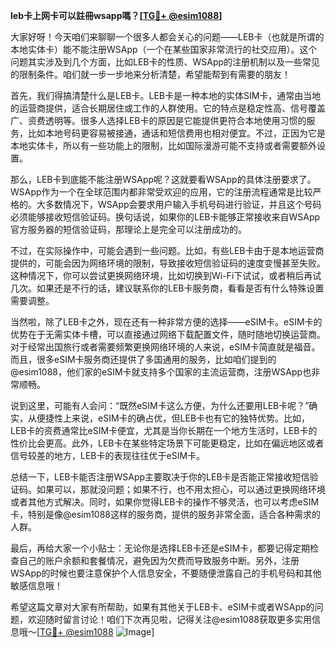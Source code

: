 **leb卡上网卡可以註冊wsapp嗎？[[TG💪+ @esim1088](https://t.me/s/esim1088)]**

大家好呀！今天咱们来聊聊一个很多人都会关心的问题——LEB卡（也就是所谓的本地实体卡）能不能注册WSApp（一个在某些国家非常流行的社交应用）。这个问题其实涉及到几个方面，比如LEB卡的性质、WSApp的注册机制以及一些常见的限制条件。咱们就一步一步地来分析清楚，希望能帮到有需要的朋友！

首先，我们得搞清楚什么是LEB卡。LEB卡是一种本地的实体SIM卡，通常由当地的运营商提供，适合长期居住或工作的人群使用。它的特点是稳定性高、信号覆盖广、资费透明等。很多人选择LEB卡的原因是它能提供更符合本地使用习惯的服务，比如本地号码更容易被接通，通话和短信费用也相对便宜。不过，正因为它是本地实体卡，所以有一些功能上的限制，比如国际漫游可能不支持或者需要额外设置。

那么，LEB卡到底能不能注册WSApp呢？这就要看WSApp的具体注册要求了。WSApp作为一个在全球范围内都非常受欢迎的应用，它的注册流程通常是比较严格的。大多数情况下，WSApp会要求用户输入手机号码进行验证，并且这个号码必须能够接收短信验证码。换句话说，如果你的LEB卡能够正常接收来自WSApp官方服务器的短信验证码，那理论上是完全可以注册成功的。

不过，在实际操作中，可能会遇到一些问题。比如，有些LEB卡由于是本地运营商提供的，可能会因为网络环境的限制，导致接收短信验证码的速度变慢甚至失败。这种情况下，你可以尝试更换网络环境，比如切换到Wi-Fi下试试，或者稍后再试几次。如果还是不行的话，建议联系你的LEB卡服务商，看看是否有什么特殊设置需要调整。

当然啦，除了LEB卡之外，现在还有一种非常方便的选择——eSIM卡。eSIM卡的优势在于无需实体卡槽，可以直接通过网络下载配置文件，随时随地切换运营商。对于经常出国旅行或者需要频繁更换网络环境的人来说，eSIM卡简直就是福音。而且，很多eSIM卡服务商还提供了多国通用的服务，比如咱们提到的@esim1088，他们家的eSIM卡就支持多个国家的主流运营商，注册WSApp也非常顺畅。

说到这里，可能有人会问：“既然eSIM卡这么方便，为什么还要用LEB卡呢？”确实，从便捷性上来说，eSIM卡的确占优，但LEB卡也有它的独特优势。比如，LEB卡的资费通常比eSIM卡便宜，尤其是当你长期在一个地方生活时，LEB卡的性价比会更高。此外，LEB卡在某些特定场景下可能更稳定，比如在偏远地区或者信号较差的地方，LEB卡的表现往往优于eSIM卡。

总结一下，LEB卡能否注册WSApp主要取决于你的LEB卡是否能正常接收短信验证码。如果可以，那就没问题；如果不行，也不用太担心，可以通过更换网络环境或者其他方式解决。同时，如果你觉得LEB卡的操作不够灵活，也可以考虑eSIM卡，特别是像@esim1088这样的服务商，提供的服务非常全面，适合各种需求的人群。

最后，再给大家一个小贴士：无论你是选择LEB卡还是eSIM卡，都要记得定期检查自己的账户余额和套餐情况，避免因为欠费而导致服务中断。另外，注册WSApp的时候也要注意保护个人信息安全，不要随便泄露自己的手机号码和其他敏感信息哦！

希望这篇文章对大家有所帮助，如果有其他关于LEB卡、eSIM卡或者WSApp的问题，欢迎随时留言讨论！咱们下次再见啦，记得关注@esim1088获取更多实用信息哦～[[TG💪+ @esim1088](https://t.me/s/esim1088) ![Image](https://i.postimg.cc/4NQfJmqS/Snipaste-2025-05-13-00-14-12.png)]